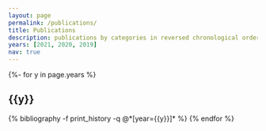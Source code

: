 ```yaml
---
layout: page
permalink: /publications/
title: Publications
description: publications by categories in reversed chronological order. generated by jekyll-scholar.
years: [2021, 2020, 2019]
nav: true
---
```

<!-- _pages/publications.md -->
<div class="publications">

{%- for y in page.years %}
  <h2 class="year">{{y}}</h2>
  {% bibliography -f print_history -q @*[year={{y}}]* %}
{% endfor %}

</div>
